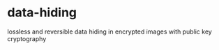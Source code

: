 # data-hiding
lossless and reversible data hiding in encrypted  images with public key cryptography
